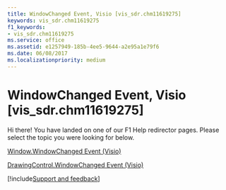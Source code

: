 ```yaml
---
title: WindowChanged Event, Visio [vis_sdr.chm11619275]
keywords: vis_sdr.chm11619275
f1_keywords:
- vis_sdr.chm11619275
ms.service: office
ms.assetid: e1257949-185b-4ee5-9644-a2e95a1e79f6
ms.date: 06/08/2017
ms.localizationpriority: medium
---
```



# WindowChanged Event, Visio [vis_sdr.chm11619275]

Hi there! You have landed on one of our F1 Help redirector pages. Please select the topic you were looking for below.

[Window.WindowChanged Event (Visio)](https://msdn.microsoft.com/library/ee7e4871-26ca-ea4e-1c7b-2e597d92e143%28Office.15%29.aspx)

[DrawingControl.WindowChanged Event (Visio)](https://msdn.microsoft.com/library/a8e07754-d272-0874-ac0c-ea54174431d5%28Office.15%29.aspx)

[!include[Support and feedback](~/includes/feedback-boilerplate.md)]